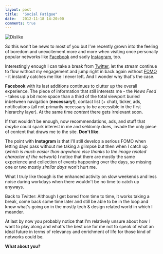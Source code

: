 ```yaml
---
layout: post
title:  "Social Fatigue"
date:   2012-11-18 14:20:00
comments: true
---
```


![Dislike](http://cl.ly/UaEU/dislike.png)

So this won't be news to most of you but I've recently grown into the feeling of boredom and unexcitement more and more when visiting once personally popular networks like [Facebook](http://facebook.com) and sadly [Instagram](http://instagram.com), too.

Interestingly enough I can take a break from [Twitter](http://twitter.com), let the stream continue to flow without my engagement and jump right in back again without [FOMO](http://caterina.net/2011/03/15/fomo-and-social-media/) - it instantly catches me like I never left. And I wonder why that's the case.

**Facebook** with its last additions continues to clutter up the overall experience. The piece of information that still interests me - the *News Feed* - takes up a bit more space than a third of the total viewport buried inbetween navigation (**necessary!**), contact list (+ chat), ticker, ads, notifications (all not primarily necessary to be accessible in the first hierarchy layer). At the same time *content* there gets irrelevant soon.

If that wouldn't be enough, now recommendations, ads, and stuff that *maybe* could spark interest in me and seldomly does, invade the only piece of content that draws me to the site. **Don't like**.

The point with **Instagram** is that I'll still develop a serious FOMO when letting days pass without me taking a glimpse but then when I catch up (*which is much easier than anywhere else thanks to the image related character of the network*) I notice that there are mostly the same experience and collection of events happening over the days, so missing one or two mostly *similar days* won't hurt me.

What I truly like though is the enhanced activity on slow weekends and less noise during workdays when there wouldn't be no time to catch up anyways.

Back to Twitter: Although I get bored from time to time, it works taking a break, come back some time later and still be able to be in the loop and know what's going on in the mostly tech & design related world in which I meander.

At last by now you probably notice that I'm relatively unsure about how I want to play along and what's the best use for me not to speak of what an ideal future in terms of relevancy and enrichment of life for those kind of networks could be.

**What about you?**
